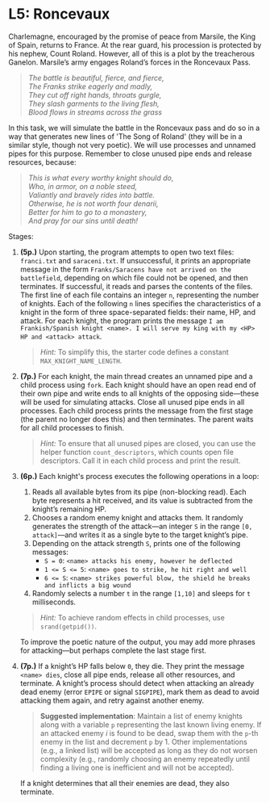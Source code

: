 # L5: Roncevaux

Charlemagne, encouraged by the promise of peace from Marsile, the King of Spain, returns to France. At the rear guard, his procession is protected by his nephew, Count Roland. However, all of this is a plot by the treacherous Ganelon. Marsile’s army engages Roland’s forces in the Roncevaux Pass.

> *The battle is beautiful, fierce, and fierce,*  
> *The Franks strike eagerly and madly,*  
> *They cut off right hands, throats gurgle,*  
> *They slash garments to the living flesh,*  
> *Blood flows in streams across the grass*  

In this task, we will simulate the battle in the Roncevaux pass and do so in a way that generates new lines of 'The Song of Roland' (they will be in a similar style, though not very poetic). We will use processes and unnamed pipes for this purpose. Remember to close unused pipe ends and release resources, because:

> *This is what every worthy knight should do,*  
> *Who, in armor, on a noble steed,*  
> *Valiantly and bravely rides into battle.*  
> *Otherwise, he is not worth four denarii,*  
> *Better for him to go to a monastery,*  
> *And pray for our sins until death!*  

Stages:  

1. **(5p.)** Upon starting, the program attempts to open two text files: `franci.txt` and `saraceni.txt`. If unsuccessful, it prints an appropriate message in the form `Franks/Saracens have not arrived on the battlefield`, depending on which file could not be opened, and then terminates. If successful, it reads and parses the contents of the files. The first line of each file contains an integer `n`, representing the number of knights. Each of the following `n` lines specifies the characteristics of a knight in the form of three space-separated fields: their name, HP, and attack. For each knight, the program prints the message `I am Frankish/Spanish knight <name>. I will serve my king with my <HP> HP and <attack> attack`.  

   > *Hint:* To simplify this, the starter code defines a constant `MAX_KNIGHT_NAME_LENGTH`.

2. **(7p.)** For each knight, the main thread creates an unnamed pipe and a child process using `fork`. Each knight should have an open read end of their own pipe and write ends to all knights of the opposing side—these will be used for simulating attacks. Close all unused pipe ends in all processes. Each child process prints the message from the first stage (the parent no longer does this) and then terminates. The parent waits for all child processes to finish.  

   > *Hint:* To ensure that all unused pipes are closed, you can use the helper function `count_descriptors`, which counts open file descriptors. Call it in each child process and print the result.

3. **(6p.)** Each knight's process executes the following operations in a loop:
   1. Reads all available bytes from its pipe (non-blocking read). Each byte represents a hit received, and its value is subtracted from the knight’s remaining HP.
   2. Chooses a random enemy knight and attacks them. It randomly generates the strength of the attack—an integer `S` in the range `[0, attack]`—and writes it as a single byte to the target knight’s pipe.
   3. Depending on the attack strength `S`, prints one of the following messages:
      - `S = 0`: `<name> attacks his enemy, however he deflected`
      - `1 <= S <= 5`: `<name> goes to strike, he hit right and well`
      - `6 <= S`: `<name> strikes powerful blow, the shield he breaks and inflicts a big wound`
   4. Randomly selects a number `t` in the range `[1,10]` and sleeps for `t` milliseconds.
    
   > *Hint:* To achieve random effects in child processes, use `srand(getpid())`.  
  
   To improve the poetic nature of the output, you may add more phrases for attacking—but perhaps complete the last stage first.

4. **(7p.)** If a knight’s HP falls below `0`, they die. They print the message `<name> dies`, close all pipe ends, release all other resources, and terminate. A knight’s process should detect when attacking an already dead enemy (error `EPIPE` or signal `SIGPIPE`), mark them as dead to avoid attacking them again, and retry against another enemy.  

   > **Suggested implementation**: Maintain a list of enemy knights along with a variable `p` representing the last known living enemy. If an attacked enemy $i$ is found to be dead, swap them with the `p`-th enemy in the list and decrement `p` by 1. Other implementations (e.g., a linked list) will be accepted as long as they do not worsen complexity (e.g., randomly choosing an enemy repeatedly until finding a living one is inefficient and will not be accepted).

   If a knight determines that all their enemies are dead, they also terminate.
  